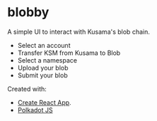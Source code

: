 # blobby

A simple UI to interact with Kusama's blob chain.

- Select an account
- Transfer KSM from Kusama to Blob
- Select a namespace
- Upload your blob
- Submit your blob

Created with:

- [Create React App](https://github.com/facebook/create-react-app).
- [Polkadot JS](https://polkadot.js.org/)
